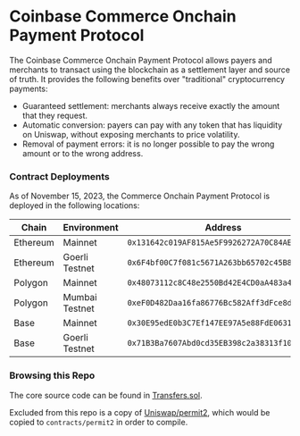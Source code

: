 # Coinbase Commerce Onchain Payment Protocol

The Coinbase Commerce Onchain Payment Protocol allows payers and merchants to transact using the blockchain as a settlement layer and source of truth.
It provides the following benefits over "traditional" cryptocurrency payments:

- Guaranteed settlement: merchants always receive exactly the amount that they request.
- Automatic conversion: payers can pay with any token that has liquidity on Uniswap, without exposing merchants to price volatility.
- Removal of payment errors: it is no longer possible to pay the wrong amount or to the wrong address.

### Contract Deployments

As of November 15, 2023, the Commerce Onchain Payment Protocol is deployed in the following locations:

| Chain    | Environment    | Address                                      |
|----------|----------------|----------------------------------------------|
| Ethereum | Mainnet        | `0x131642c019AF815Ae5F9926272A70C84AE5C37ab` |
| Ethereum | Goerli Testnet | `0x6F4bf00C7f081c5671A263bb65702c45B8dD9890` |
| Polygon  | Mainnet        | `0x48073112c8C48e2550Bd42E4CD0aA483a416c5af` |
| Polygon  | Mumbai Testnet | `0xeF0D482Daa16fa86776Bc582Aff3dFce8d9b8396` |
| Base     | Mainnet        | `0x30E95edE0b3C7Ef147EE97A5e88FdE06311EA11f` |
| Base     | Goerli Testnet | `0x71B3Ba7607Abd0cd35EB398c2a38313f10aa3FdB` |

### Browsing this Repo

The core source code can be found in [Transfers.sol](contracts/transfers/Transfers.sol).

Excluded from this repo is a copy of [Uniswap/permit2](https://github.com/Uniswap/permit2),
which would be copied to `contracts/permit2` in order to compile.